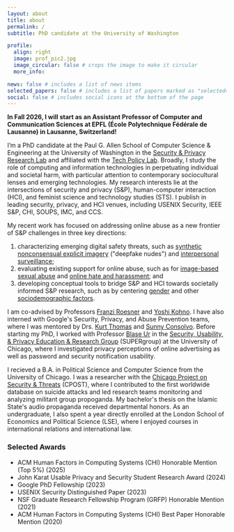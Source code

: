 ```yaml
---
layout: about
title: about
permalink: /
subtitle: PhD candidate at the University of Washington

profile:
  align: right
  image: prof_pic2.jpg
  image_circular: false # crops the image to make it circular
  more_info:

news: false # includes a list of news items
selected_papers: false # includes a list of papers marked as "selected={true}"
social: false # includes social icons at the bottom of the page
---
```


**In Fall 2026, I will start as an Assistant Professor of Computer and Communication Sciences at EPFL (École Polytechnique Fédérale de Lausanne) in Lausanne, Switzerland!**

I’m a PhD candidate at the Paul G. Allen School of Computer Science & Engineering at the University of Washington in the [Security & Privacy Research Lab](https://seclab.cs.washington.edu/) and affiliated with the [Tech Policy Lab](https://techpolicylab.uw.edu/). 
Broadly, I study the role of computing and information technologies in perpetuating individual and societal harm, with particular attention to contemporary sociocultural lenses and emerging technologies.
My research interests lie at the intersections of security and privacy (S&P), human-computer interaction (HCI), and feminist science and technology studies (STS).
I publish in leading security, privacy, and HCI venues, including USENIX Security, IEEE S&P, CHI, SOUPS, IMC, and CCS.

My recent work has focused on addressing online abuse as a new frontier of S&P challenges in three key directions: 
1. characterizing emerging digital safety threats, such as [synthetic nonconsensual explicit imagery](https://mirandawei.com/assets/pdf/chi25.pdf) ("deepfake nudes") and [interpersonal surveillance](https://mirandawei.com/assets/pdf/soups22.pdf); 
2. evaluating existing support for online abuse, such as for [image-based sexual abuse](https://www.usenix.org/system/files/usenixsecurity24-wei-miranda-understanding.pdf) and [online hate and harassment](https://mirandawei.com/assets/pdf/chi23.pdf); and
3. developing conceptual tools to bridge S&P and HCI towards societally informed S&P research, such as by centering [gender](https://mirandawei.com/assets/pdf/sp23.pdf) and other [sociodemographic factors](https://www.usenix.org/system/files/sec24summer-prepub-341-wei-miranda.pdf).

I am co-advised by Professors [Franzi Roesner](https://www.franziroesner.com/) and [Yoshi Kohno](https://homes.cs.washington.edu/~yoshi/). I have also interned with Google's Security, Privacy, and Abuse Prevention teams, where I was mentored by Drs. [Kurt Thomas](https://research.google/people/kurtthomas/?&type=google) and [Sunny Consolvo](https://research.google/people/sunnyconsolvo/).
Before starting my PhD, I worked with Professor [Blase Ur](https://www.blaseur.com/) in the [Security, Usability, & Privacy Education & Research Group](https://super.cs.uchicago.edu/index.html) (SUPERgroup) at the University of Chicago, where I investigated privacy perceptions of online advertising as well as password and security notification usability.

I recieved a B.A. in Political Science and Computer Science from the University of Chicago. I was a researcher with the [Chicago Project on Security & Threats](https://cpost.uchicago.edu/) (CPOST), where I contributed to the first worldwide database on suicide attacks and led research teams monitoring and analyzing militant group propoganda. My bachelor's thesis on the Islamic State's audio propaganda received departmental honors. 
As an undergraduate, I also spent a year directly enrolled at the London School of Economics and Political Science (LSE), where I enjoyed courses in international relations and international law.

### Selected Awards

* ACM Human Factors in Computing Systems (CHI) Honorable Mention (Top 5%) (2025)
* John Karat Usable Privacy and Security Student Research Award (2024)
* Google PhD Fellowship (2023)
* USENIX Security Distinguished Paper (2023)
* NSF Graduate Research Fellowship Program (GRFP) Honorable Mention (2021)
* ACM Human Factors in Computing Systems (CHI) Best Paper Honorable Mention (2020)

